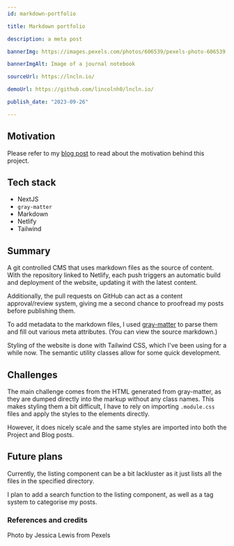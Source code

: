 ```yaml
---
id: markdown-portfolio

title: Markdown portfolio

description: a meta post

bannerImg: https://images.pexels.com/photos/606539/pexels-photo-606539.jpeg

bannerImgAlt: Image of a journal notebook

sourceUrl: https://lncln.io/

demoUrl: https://github.com/lincolnh0/lncln.io/

publish_date: "2023-09-26"

---
```

## Motivation
Please refer to my [blog post](/blog/goodbye-old-one) to read about the motivation behind this project.

## Tech stack
- NextJS
- ```gray-matter```
- Markdown
- Netlify
- Tailwind

## Summary

A git controlled CMS that uses markdown files as the source of content. With the repository linked to Netlify, 
each push triggers an automatic build and deployment of the website, updating it with the latest content.

Additionally, the pull requests on GitHub can act as a content approval/review system, giving me a second chance to 
proofread my posts before publishing them.

To add metadata to the markdown files, I used [gray-matter](https://www.npmjs.com/package/gray-matter) to parse them 
and fill out various meta attributes. (You can view the source markdown.)

Styling of the website is done with Tailwind CSS, which I've been using for a while now. The semantic utility
classes allow for some quick development. 

## Challenges

The main challenge comes from the HTML generated from gray-matter, as they are dumped directly into
the markup without any class names. This makes styling them a bit difficult, I have to rely on importing
```.module.css``` files and apply the styles to the elements directly.

However, it does nicely scale and the same styles are imported into both the Project and Blog posts.

## Future plans
Currently, the listing component can be a bit lackluster as it just lists all the files in the
specified directory.

I plan to add a search function to the listing component, as well as a tag system to categorise my posts.


### References and credits
Photo by Jessica Lewis from Pexels